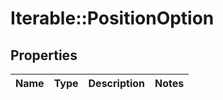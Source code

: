 # Iterable::PositionOption

## Properties
Name | Type | Description | Notes
------------ | ------------- | ------------- | -------------

